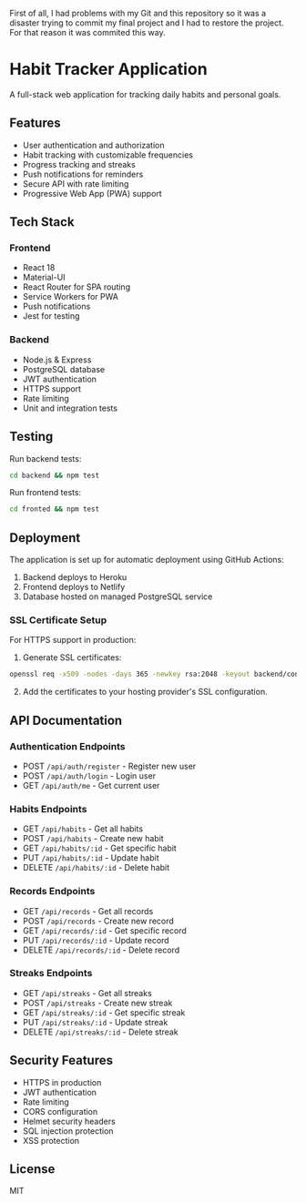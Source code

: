 First of all, I had problems with my Git and this repository so it was a disaster trying to commit my final project and I had to restore the project. For that reason it was commited this way.

# Habit Tracker Application
A full-stack web application for tracking daily habits and personal goals.

## Features

- User authentication and authorization
- Habit tracking with customizable frequencies
- Progress tracking and streaks
- Push notifications for reminders
- Secure API with rate limiting
- Progressive Web App (PWA) support

## Tech Stack

### Frontend
- React 18
- Material-UI
- React Router for SPA routing
- Service Workers for PWA
- Push notifications
- Jest for testing

### Backend
- Node.js & Express
- PostgreSQL database
- JWT authentication
- HTTPS support
- Rate limiting
- Unit and integration tests

## Testing

Run backend tests:
```bash
cd backend && npm test
```

Run frontend tests:
```bash
cd fronted && npm test
```

## Deployment

The application is set up for automatic deployment using GitHub Actions:

1. Backend deploys to Heroku
2. Frontend deploys to Netlify
3. Database hosted on managed PostgreSQL service


### SSL Certificate Setup

For HTTPS support in production:

1. Generate SSL certificates:
```bash
openssl req -x509 -nodes -days 365 -newkey rsa:2048 -keyout backend/config/ssl/key.pem -out backend/config/ssl/cert.pem
```

2. Add the certificates to your hosting provider's SSL configuration.

## API Documentation

### Authentication Endpoints

- POST `/api/auth/register` - Register new user
- POST `/api/auth/login` - Login user
- GET `/api/auth/me` - Get current user

### Habits Endpoints

- GET `/api/habits` - Get all habits
- POST `/api/habits` - Create new habit
- GET `/api/habits/:id` - Get specific habit
- PUT `/api/habits/:id` - Update habit
- DELETE `/api/habits/:id` - Delete habit

### Records Endpoints

- GET `/api/records` - Get all records
- POST `/api/records` - Create new record
- GET `/api/records/:id` - Get specific record
- PUT `/api/records/:id` - Update record
- DELETE `/api/records/:id` - Delete record

### Streaks Endpoints

- GET `/api/streaks` - Get all streaks
- POST `/api/streaks` - Create new streak
- GET `/api/streaks/:id` - Get specific streak
- PUT `/api/streaks/:id` - Update streak
- DELETE `/api/streaks/:id` - Delete streak

## Security Features

- HTTPS in production
- JWT authentication
- Rate limiting
- CORS configuration
- Helmet security headers
- SQL injection protection
- XSS protection

## License

MIT 
